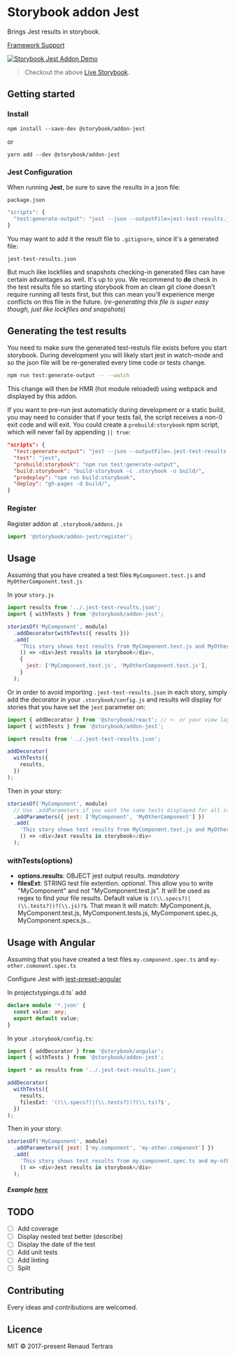 # Storybook addon Jest

Brings Jest results in storybook.

[Framework Support](https://github.com/storybooks/storybook/blob/master/ADDONS_SUPPORT.md)

[![Storybook Jest Addon Demo](https://raw.githubusercontent.com/storybooks/storybook-addon-jest/master/storybook-addon-jest.gif)](http://storybooks-official.netlify.com/?selectedKind=Addons%7Cjest&selectedStory=withTests&full=0&addons=1&stories=1&panelRight=0&addonPanel=storybook%2Ftests%2Fpanel)

> Checkout the above [Live Storybook](http://storybooks-official.netlify.com/?selectedKind=Addons%7Cjest&selectedStory=withTests&full=0&addons=1&stories=1&panelRight=0&addonPanel=storybook%2Ftests%2Fpanel).

## Getting started

### Install

`npm install --save-dev @storybook/addon-jest`

or

`yarn add --dev @storybook/addon-jest`

### Jest Configuration

When running **Jest**, be sure to save the results in a json file:

`package.json`

```js
"scripts": {
  "test:generate-output": "jest --json --outputFile=jest-test-results.json"
}
```

You may want to add it the result file to `.gitignore`, since it's a generated file:

```
jest-test-results.json
```

But much like lockfiles and snapshots checking-in generated files can have certain advantages as well. It's up to you.
We recommend to **do** check in the test results file so starting storybook from an clean git clone doesn't require running all tests first,
but this can mean you'll experience merge conflicts on this file in the future. (_re-generating this file is super easy though, just like lockfiles and snapshots_)

## Generating the test results

You need to make sure the generated test-restuls file exists before you start storybook.
During development you will likely start jest in watch-mode
and so the json file will be re-generated every time code or tests change.

```sh
npm run test:generate-output -- --watch
```

This change will then be HMR (hot module reloaded) using webpack and displayed by this addon.

If you want to pre-run jest automaticly during development or a static build,
you may need to consider that if your tests fail, the script receives a non-0 exit code and will exit.
You could create a `prebuild:storybook` npm script, which will never fail by appending `|| true`:

```json
"scripts": {
  "test:generate-output": "jest --json --outputFile=.jest-test-results.json || true",
  "test": "jest",
  "prebuild:storybook": "npm run test:generate-output",
  "build:storybook": "build-storybook -c .storybook -o build/",
  "predeploy": "npm run build:storybook",
  "deploy": "gh-pages -d build/",
}
```

### Register

Register addon at `.storybook/addons.js`

```js
import '@storybook/addon-jest/register';
```

## Usage

Assuming that you have created a test files `MyComponent.test.js` and `MyOtherComponent.test.js`

In your `story.js`

```js
import results from '../.jest-test-results.json';
import { withTests } from '@storybook/addon-jest';

storiesOf('MyComponent', module)
  .addDecorator(withTests({ results }))
  .add(
    'This story shows test results from MyComponent.test.js and MyOtherComponent.test.js',
    () => <div>Jest results in storybook</div>,
    {
      jest: ['MyComponent.test.js', 'MyOtherComponent.test.js'],
    }
  );
```

Or in order to avoid importing `.jest-test-results.json` in each story, simply add the decorator in your `.storybook/config.js` and results will display for stories that you have set the `jest` parameter on:

```js
import { addDecorator } from '@storybook/react'; // <- or your view layer
import { withTests } from '@storybook/addon-jest';

import results from '../.jest-test-results.json';

addDecorator(
  withTests({
    results,
  })
);
```

Then in your story:

```js
storiesOf('MyComponent', module)
  // Use .addParameters if you want the same tests displayed for all stories of the component
  .addParameters({ jest: ['MyComponent', 'MyOtherComponent'] })
  .add(
    'This story shows test results from MyComponent.test.js and MyOtherComponent.test.js',
    () => <div>Jest results in storybook</div>
  );
```

### withTests(options)

* **options.results**: OBJECT jest output results. _mandatory_
* **filesExt**: STRING test file extention. _optional_. This allow you to write "MyComponent" and not "MyComponent.test.js". It will be used as regex to find your file results. Default value is `((\\.specs?)|(\\.tests?))?(\\.js)?$`. That mean it will match: MyComponent.js, MyComponent.test.js, MyComponent.tests.js, MyComponent.spec.js, MyComponent.specs.js...

## Usage with Angular

Assuming that you have created a test files `my.component.spec.ts` and `my-other.comonent.spec.ts`

Configure Jest with [jest-preset-angular](https://www.npmjs.com/package/jest-preset-angular)

In project`s`typings.d.ts` add

```ts
declare module '*.json' {
  const value: any;
  export default value;
}
```

In your `.storybook/config.ts`:

```ts
import { addDecorator } from '@storybook/angular';
import { withTests } from '@storybook/addon-jest';

import * as results from '../.jest-test-results.json';

addDecorator(
  withTests({
    results,
    filesExt: '((\\.specs?)|(\\.tests?))?(\\.ts)?$',
  })
);
```

Then in your story:

```js
storiesOf('MyComponent', module)
  .addParameters({ jest: ['my.component', 'my-other.component'] })
  .add(
    'This story shows test results from my.component.spec.ts and my-other.component.spec.ts',
    () => <div>Jest results in storybook</div>
  );
```

##### Example [here](https://github.com/storybooks/storybook/tree/master/examples/angular-cli)

## TODO

* [ ] Add coverage
* [ ] Display nested test better (describe)
* [ ] Display the date of the test
* [ ] Add unit tests
* [ ] Add linting
* [ ] Split <TestPanel />

## Contributing

Every ideas and contributions are welcomed.

## Licence

MIT © 2017-present Renaud Tertrais

